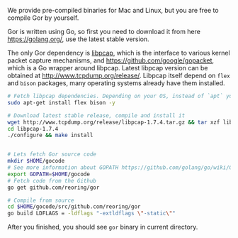 We provide pre-compiled binaries for Mac and Linux, but you are free to compile Gor by yourself.

Gor is written using Go, so first you need to download it from here https://golang.org/, use the latest stable version. 

The only Gor dependency is [libpcap](https://github.com/the-tcpdump-group/libpcap), which is the interface to various kernel packet capture mechanisms, and https://github.com/google/gopacket, which is a Go wrapper around libpcap. Latest libpcap version can be obtained at http://www.tcpdump.org/release/. Libpcap itself depend on `flex` and `bison` packages, many operating systems already have them installed.

```bash
# Fetch libpcap dependencies. Depending on your OS, instead of `apt` you will use `yum` or `rpm`, or `brew` on Mac.
sudo apt-get install flex bison -y

# Download latest stable release, compile and install it
wget http://www.tcpdump.org/release/libpcap-1.7.4.tar.gz && tar xzf libpcap-1.7.4.tar.gz
cd libpcap-1.7.4
./configure && make install


# Lets fetch Gor source code
mkdir $HOME/gocode
# See more information about GOPATH https://github.com/golang/go/wiki/GOPATH
export GOPATH=$HOME/gocode
# Fetch code from the Github
go get github.com/reoring/gor

# Compile from source
cd $HOME/gocode/src/github.com/reoring/gor
go build LDFLAGS = -ldflags "-extldflags \"-static\""
```

After you finished, you should see `gor` binary in current directory. 

